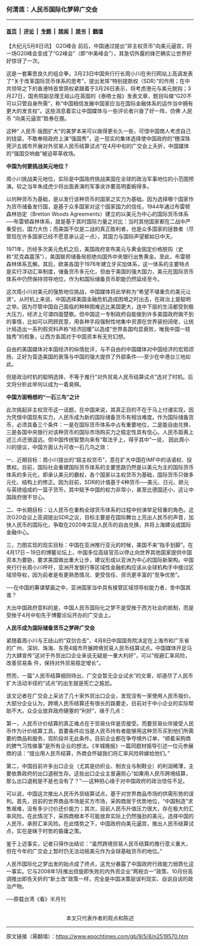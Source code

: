### 何清涟：人民币国际化梦碎广交会

---

#### [首页](../../../..?n2519570) &nbsp;|&nbsp; [评论](../../../../../epoch-comment?n2519570) &nbsp;|&nbsp; [专题](../../../../../epoch-special?n2519570) &nbsp;|&nbsp; [禁闻](../../../../../epoch-news?n2519570) &nbsp;|&nbsp; [禁书](../../../../../books?n2519570) &nbsp;|&nbsp; [翻墙](https://github.com/gfw-breaker/nogfw/blob/master/README.md?n2519570)


<div class="post_content" id="artbody" itemprop="articleBody">
 <!-- article content begin -->
 <p>
  【大纪元5月8日讯】
  <ok href="https://www.epochtimes.com/gb/tag/g20%E5%B3%B0%E4%BC%9A.html">
   G20峰会
  </ok>
  前后，中国通过提出“非主权货币”向美元逼宫，将一场G20峰会变成了“G2峰会”（即“中美峰会”），其急切外露的锋芒确实让世界好好惊讶了一次。
 </p>
 <p>
  这是一套筹思良久的组合拳。3月23日中国央行行长周小川在央行网站上高调发表了“关于改革国际货币体系的思考”，提出发挥“特别提款权（SDR）”的作用；在中共领导之下的香港特首曾荫权紧跟着于3月26日表示，将考虑港元与美元脱钩；3月27日，国务院副总理王岐山在英国的《泰晤士报》发表文章，题目叫做“G20不可以只管自身所需”，称“中国相信发展中国家应当在国际金融体系的运作当中拥有更大的发言权”。这些消息着实让中国媒体与一些评论者兴奋了好一阵，仿佛
  <ok href="https://www.epochtimes.com/gb/tag/%E4%BA%BA%E6%B0%91%E5%B8%81.html">
   人民币
  </ok>
  “向美元逼宫”胜券在握。
 </p>
 <p>
  这种“
  <ok href="https://www.epochtimes.com/gb/tag/%E4%BA%BA%E6%B0%91%E5%B8%81.html">
   人民币
  </ok>
  版图扩大”的美梦本来可以做得更长久一些，可惜中国商人考虑自己的钱袋，不敢奉陪政府上演“强国秀”，这一现实的集体选择使中国政府的“穗深珠莞沪五城市开展对外贸易人民币结算试点”在4月中旬的广交会上夭折，中国媒体的“强国交响曲”被迫草草收场。
 </p>
 <p>
  <b>
   中国为何要挑战美元地位？
  </b>
 </p>
 <p>
  周小川挑战美元地位，实际是中国政府挑战美国在全球的政治军事地位的小范围预演。较之当年朱成虎少将出面表演的军事讹诈要高明委婉得多。
 </p>
 <p>
  以何种货币为基础，是以发行该种货币的国家之实力为基础。因为选择哪个国家作为货币储备发行国，是基于众多国家对这个国家国力的信任，1944年通过布雷顿森林协定（Bretton Woods Agreements）建立的以美元为中心的国际货币体系──布雷顿森林体系，就是基于其时国际力量之对比：当时其他国家都在二战中严重受创，国力大伤；而美国不仅是二战的真正胜利者，也是众多国家的拯救者（尽管现在许多国家已经不愿意承认这一点），其国力与国际声望都如日中天。
 </p>
 <p>
  1971年，历经多次美元危机之后，美国政府宣布美元与黄金固定价格脱钩（史称“尼克森震荡”），美国联邦储备局拒绝向国外中央银行出售黄金。至此，布雷顿森林体系瓦解。其后，欧美各国于1976年建立牙买加体系，这一体系的主要特点是实行浮动汇率制度，储备货币多元化，但由于美国的强大国力，美元在国际货币体系中仍然保持领导地位，作为和国际储备货币职能仍然延续至今。
 </p>
 <p>
  这次周小川对美元的强势地位挑战，中国媒体将此举称为“希望不堪重负的美元让贤”。从时机上来说，中国选择美国金融危机造成困境之时出击，在政治上是聪明之举。因为尽管中国自己面临的种种困难远比美国更大，连中下层的生活都受到极大压力，经济上可谓四面楚歌。但中国这一专制政府自能做到许多美国政府做不到的事情，比如可以罔顾民意，用各种手段强制性地集中资源在世界装扮阔佬，让统计局造出一系列假资料声称“经济回暖”以造成“世界各国均显衰败，唯我中国一枝独秀”的假象，让西方各国对于中国资本有无穷幻想。
 </p>
 <p>
  自由的美国媒体对本国经济的纵情批评，与不自由的中国媒体对中国经济的宏观颂扬，正好为营造美国的衰落与中国的强大提供了外部条件──至少在中港台三地如此。
 </p>
 <p>
  但是政治时机的聪明选择，不等于推行“对外贸易人民币结算试点”选对了时机。后文将分析此举何以成为一着臭棋。
 </p>
 <p>
  <b>
   中国方面畅想的“一石三鸟”之计
  </b>
 </p>
 <p>
  此次挑起非主权货币这一话题，在中国来说，其真正目的不在于马上付诸实现，因为凭借中国现有实力，人民币成为新的国际储备货币有相当难度。作为国际储备货币，必须具备三个条件：一是在国际货币体系中占有重要地位，二是能自由兑换，三是各国中央银行对该种货币的国际市场购买力之稳定性具有信心。人民币距离上述三点还很遥远。但中国传统智慧向来有“取法乎上，得乎其中”一说， 因此周小川的提议，中国方面认为可收一石几鸟之效：
 </p>
 <p>
  一、近期目标：周小川提出的“超主权货币”，意在扩大中国在IMF中的话语权、投票权。目前，国际社会重建国际货币体系的主要思路仍然是以美元为主的国际货币体系的多元化，即承认美元的霸权，各个国家以主权货币为基础，国际货币只做多元化、结构上的修正。因为目前，SDR的计值基于4种货币──美元、日元、欧元与英镑组成的一篮子货币，其中赋予中国的权力非常小，甚至比德国还小，这让中国政府很不甘心。
 </p>
 <p>
  二、中长期目标：让人民币在重构全球货币体系的过程中扮演举足轻重的角色。这次G20会议上高调提出SDR之议，目标主要是在国际舞台上亮出人民币的声音，加快人民币的国际化，争取在2020年实现人民币的自由兑换，并将上海建设成国际金融中心。
 </p>
 <p>
  三，力图实现的现实目标：中国在亚洲推行亚元的时候，美国不来“指手划脚”。在4月17日－19日的博鳌论坛上，中国多位高级官员以停止向世界其他国家提供中国资本为要胁，要求美国做出重大让步，建议形成以亚洲为中心的国际新架构。中国央行行长周小川呼吁，亚洲开发银行等区域性金融机构应该从全球机构手中接过区域领导权，因为前者是有更熟悉情况、更受信任、资讯更丰富的“竞争优势”。
 </p>
 <p>
  ──在中国的筹谋擘画之中，亚洲国家当中具有接管区域领导权能力者，舍中国其谁？
 </p>
 <p>
  大出中国政府意料的是，中国人民币国际化之梦不是受挫于西方社会的抵制，而是受挫于4月中旬先于博鳌论坛开办的广交会上。
 </p>
 <p>
  <b>
   人民币成为国际储备货币之梦碎广交会
  </b>
 </p>
 <p>
  紧随着周小川与王歧山的“双剑合击”，4月8日中国国务院决定在上海市和广东省的广州、深圳、珠海、东莞4城市开展跨境贸易人民币结算试点。中国媒体开足马力大肆宣传“这对于外贸出口企业来说无疑是一重大利好”，可以“规避汇率风险，改善贸易条 件，保持对外贸易稳定增长”。
 </p>
 <p>
  然而，一篇“人民币结算细则待出，广交会暂无企业试水”的文章，却道尽了人民币扩大活动半径的“试点”的出生就是死亡之尴尬。
 </p>
 <p>
  该文记者在广交会上采访了几十家外贸出口企业，发现没有一家使用人民币报价。大部分企业认为，跨境人民币结算还有很长的路要走，目前对于中小企业的实际帮助不大。众企业放弃政府硬塞的“利好”，缘于几点：
 </p>
 <p>
  第一，人民币计价结算的真正难点在于贸易伙伴是否接受。而要贸易伙伴接受人民币作为计价结算工具，首要条件应当是人民币持有者能够用这种货币买到他们所需要的商品和服务，现阶段并无此条件。目前企业都在争夺境外订单，“顺着采购商的脾气习性做事”是所有企业的想法。《羊城晚报》一篇同题材报导引述一位元参展商的话：“提出用人民币结算，外商会怀疑我们将汇率风险转嫁给他们。”
 </p>
 <p>
  第二，中国目前许多出口企业（尤其是纺织业、制衣业与制鞋业）的利润稀薄，主要依靠政府的出口退税生存。这些出口企业主普遍担心“如果用人民币跨境结算，那么出口退税是不是也没有了？”──这种担心缘于对中国政府的政治信任不足。
 </p>
 <p>
  可以说，中国这次推出人民币外贸结算试点，基于对世界商品市场的供需形势的误判。首先，目前的世界商品市场是买方市场，采购商居于优势地位，“中国制造”求售艰难，没有多少讨价还价能力；其次，目前人民币升值压力很大，存在极大的汇率风险。在此情况下，采购商根本不可能放弃实际上仍然强劲的美元，选择中国的人民币，承担汇率风险。在此情势之下，中国政府向美元逼宫，推出人民币结算试点，实在是昧于时势的昏庸之策。
 </p>
 <p>
  鉴于上述事实，记者只得作出结论：“虽然跨境贸易人民币结算的推行意义重大，但在今年的广交会上暂时仍无法动摇美元作为全球基础货币的地位。”
 </p>
 <p>
  人民币国际化之梦出发的始点成了终点，这充分暴露了中国政府行政能力弱质化这一事实。它与2008年1月推出但旋即失败的内外资企业“两税合一”政策、10月份高调推出即告夭折的“新土改”政策一样，完全是中国决策层误判现实、自说自话的政治产物。
 </p>
 <p>
  ──原载台湾《看》半月刊
  <br/>
  <font color="#ffffff">
   (http://www.dajiyuan.com)
  </font>
  <br/>
  <center>
   <font class="GY13">
    本文只代表作者的观点和陈述
   </font>
  </center>
 </p>
 <!-- article content end -->
 <div id="below_article_ad">
 </div>
</div>


---

原文链接（需翻墙）：https://www.epochtimes.com/gb/9/5/8/n2519570.htm